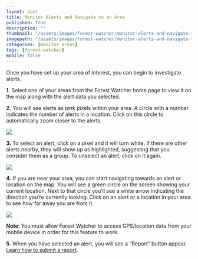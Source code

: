 ```yaml
---
layout: post
title: Monitor Alerts and Navigate to an Area
published: True
description: ""
thumbnail: "/assets/images/forest-watcher/monitor-alerts-and-navigate-to-an-area/thumbnail.png"
imagepath: "/assets/images/forest-watcher/monitor-alerts-and-navigate-to-an-area"
categories: [monitor areas]
tags: [forest-watcher]
mobile: false
---
```



<div id="desktopContent" class="content">

  <p>Once you have set up your area of interest, you can begin to investigate alerts.</p>
  <p><strong>1.</strong> Select one of your areas from the Forest Watcher home page to view it on the map along with the alert data you selected.</p>
  <p><strong>2.</strong> You will see alerts as pink pixels within your area. A circle with a number indicates the number of alerts in a location. Click on this circle to automatically zoom closer to the alerts.</p>
  <p><img src="{{site.sub_url}}{{page.imagepath}}/desktop/10a.png" /></p>
  <p><strong>3.</strong> To select an alert, click on a pixel and it will turn white. If there are other alerts nearby, they will show up as highlighted, suggesting that you consider them as a group. To unselect an alert, click on it again.</p>
  <p><img src="{{site.sub_url}}{{page.imagepath}}/desktop/10b.png" /></p>
  <p><strong>4.</strong> If you are near your area, you can start navigating towards an alert or location on the map. You will see a green circle on the screen showing your current location. Next to that circle you’ll see a white arrow indicating the direction you’re currently looking. Click on an alert or a location in your area to see how far away you are from it.</p>
  <p><img src="{{site.sub_url}}{{page.imagepath}}/desktop/10c.png" /></p>
  <p><strong>Note</strong>: You must allow Forest Watcher to access GPS/location data from your mobile device in order for this feature to work.</p>
  <p><strong>5.</strong> When you have selected an alert, you will see a “Report” button appear. <a href="http://globalforestwatch.org/howto/monitor-areas/submit-a-report.html" target="_blank">Learn how to submit a report</a>.</p>
  
</div>

<div id="mobileContent" class="content">
</div>
